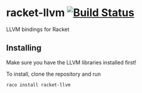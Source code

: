 # racket-llvm [![Build Status](https://travis-ci.org/Bubba/racket-llvm.svg?branch=master)](https://travis-ci.org/Bubba/racket-llvm)
LLVM bindings for Racket

## Installing
Make sure you have the LLVM libraries installed first!

To install, clone the repository and run

`raco install racket-llvm`

